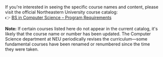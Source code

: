 If you're interested in seeing the specific course names and content, please visit the official Northeastern University course catalog:  
👉 [BS in Computer Science – Program Requirements](https://catalog.northeastern.edu/undergraduate/computer-information-science/computer-science/bscs/#programrequirementstext)

**Note:** If certain courses listed here do not appear in the current catalog, it's likely that the course name or number has been updated. The Computer Science department at NEU periodically revises the curriculum—some fundamental courses have been renamed or renumbered since the time they were taken.
